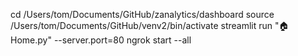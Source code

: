 cd /Users/tom/Documents/GitHub/zanalytics/dashboard
source /Users/tom/Documents/GitHub/venv2/bin/activate
streamlit run "🏠 Home.py" --server.port=80
ngrok start --all
